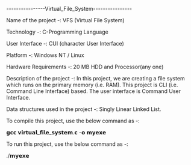----------------Virtual_File_System----------------

Name of the project -: VFS (Virtual File System)

Technology -: C-Programming Language

User Interface -: CUI (character User Interface)

Platform -: Windows NT / Linux

Hardware Requirements -: 20 MB HDD and Processor(any one)

Description of the project -: In this project, we are creating a file system which runs on the primary memory (i.e. RAM). 
                              This project is CLI (i.e. Command Line Interface) based. The user interface is Command User Interface.

Data structures used in the project -: Singly Linear Linked List.

To compile this project, use the below command as -:

𝗴𝗰𝗰 𝘃𝗶𝗿𝘁𝘂𝗮𝗹_𝗳𝗶𝗹𝗲_𝘀𝘆𝘀𝘁𝗲𝗺.𝗰 -𝗼 𝗺𝘆𝗲𝘅𝗲

To run this project, use the below command as -:

./𝗺𝘆𝗲𝘅𝗲
